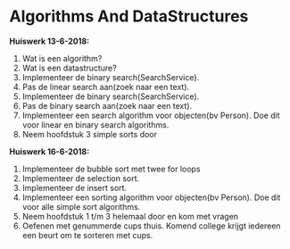 # Algorithms And DataStructures


**Huiswerk 13-6-2018:** 
1. Wat is een algorithm?
2. Wat is een datastructure?
3. Implementeer de binary search(SearchService).
4. Pas de linear search aan(zoek naar een text).
5. Implementeer de binary search(SearchService).
6. Pas de binary search aan(zoek naar een text).
7. Implementeer een search algorithm voor objecten(bv Person). Doe dit voor linear en binary search algorithms.
7. Neem hoofdstuk 3 simple sorts door

**Huiswerk 16-6-2018:**
1. Implementeer de bubble sort met twee for loops
2. Implementeer de selection sort.
3. Implementeer de insert sort.
4. Implementeer een sorting algorithm voor objecten(bv Person). Doe dit voor alle simple sort algorithms.
5. Neem hoofdstuk 1 t/m 3 helemaal door en kom met vragen
6. Oefenen met genummerde cups thuis. Komend college krijgt iedereen een beurt om te sorteren met cups.
